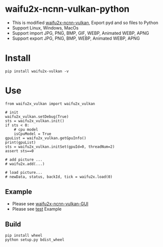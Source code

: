 # waifu2x-ncnn-vulkan-python
- This is modified [waifu2x-ncnn-vulkan](https://github.com/nihui/waifu2x-ncnn-vulkan), Export pyd and so files to Python
- Support Linux, Windows, MacOs
- Support import JPG, PNG, BMP, GIF, WEBP, Animated WEBP, APNG
- Support export JPG, PNG, BMP, WEBP, Animated WEBP, APNG
# Install
```shell
pip install waifu2x-vulkan -v
```

# Use
```shell
from waifu2x_vulkan import waifu2x_vulkan

# init
waifu2x_vulkan.setDebug(True)
sts = waifu2x_vulkan.init()
if sts < 0:
    # cpu model
    isCpuModel = True
gpuList = waifu2x_vulkan.getGpuInfo()
print(gpuList)
sts = waifu2x_vulkan.initSet(gpuId=0, threadNum=2)
assert sts==0

# add picture ...
# waifu2x.add(...)

# load picture...
# newData, status, backId, tick = waifu2x.load(0)
```

## Example
- Please see [waifu2x-ncnn-vulkan-GUI](https://github.com/tonquer/waifu2x-ncnn-vulkan-GUI)
- Please see [test](https://github.com/tonquer/waifu2x-vulkan/blob/main/test/test.py) Example

## Build
```shell
pip install wheel
python setup.py bdist_wheel
```
